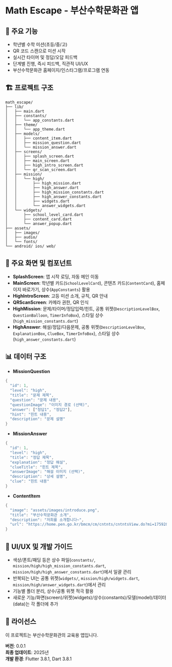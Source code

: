 # Math Escape - 부산수학문화관 앱

## 📱 주요 기능

- 학년별 수학 미션(초등/중/고)
- QR 코드 스캔으로 미션 시작
- 실시간 타이머 및 정답/오답 피드백
- 단계별 진행, 즉시 피드백, 직관적 UI/UX
- 부산수학문화관 홈페이지/인스타그램/프로그램 연동

## 🏗️ 프로젝트 구조

```
math_escape/
├── lib/
│   ├── main.dart
│   ├── constants/
│   │   └── app_constants.dart
│   ├── theme/
│   │   └── app_theme.dart
│   ├── models/
│   │   ├── content_item.dart
│   │   ├── mission_question.dart
│   │   └── mission_answer.dart
│   ├── screens/
│   │   ├── splash_screen.dart
│   │   ├── main_screen.dart
│   │   ├── high_intro_screen.dart
│   │   └── qr_scan_screen.dart
│   ├── mission/
│   │   └── high/
│   │       ├── high_mission.dart
│   │       ├── high_answer.dart
│   │       ├── high_mission_constants.dart
│   │       ├── high_answer_constants.dart
│   │       ├── widgets.dart
│   │       └── answer_widgets.dart
│   └── widgets/
│       ├── school_level_card.dart
│       ├── content_card.dart
│       └── answer_popup.dart
├── assets/
│   ├── images/
│   ├── audio/
│   └── fonts/
└── android/ ios/ web/
```

## 🎯 주요 화면 및 컴포넌트

- **SplashScreen**: 앱 시작 로딩, 자동 메인 이동
- **MainScreen**: 학년별 카드(`SchoolLevelCard`), 콘텐츠 카드(`ContentCard`), 홈페이지 바로가기, 상수(`AppConstants`) 활용
- **HighIntroScreen**: 고등 미션 소개, 규칙, QR 안내
- **QRScanScreen**: 카메라 권한, QR 인식
- **HighMission**: 문제/타이머/정답입력/힌트, 공통 위젯(`DescriptionLevelBox`, `QuestionBalloon`, `TimerInfoBox`), 스타일 상수(`high_mission_constants.dart`)
- **HighAnswer**: 해설/정답/다음문제, 공통 위젯(`DescriptionLevelBox`, `ExplanationBox`, `ClueBox`, `TimerInfoBox`), 스타일 상수(`high_answer_constants.dart`)

## 📊 데이터 구조

- **MissionQuestion**
```dart
{
  "id": 1,
  "level": "high",
  "title": "문제 제목",
  "question": "문제 내용",
  "questionImage": "이미지 경로 (선택)",
  "answer": ["정답1", "정답2"],
  "hint": "힌트 내용",
  "description": "문제 설명"
}
```
- **MissionAnswer**
```dart
{
  "id": 1,
  "level": "high",
  "title": "정답 제목",
  "explanation": "정답 해설",
  "clueTitle": "힌트 제목",
  "answerImage": "해설 이미지 (선택)",
  "description": "상세 설명",
  "clue": "힌트 내용"
}
```
- **ContentItem**
```dart
{
  "image": "assets/images/introduce.png",
  "title": "부산수학문화관 소개",
  "description": "저희를 소개합니다~",
  "url": "https://home.pen.go.kr/bmcm/cm/cntnts/cntntsView.do?mi=17592&cntntsId=3823"
}
```

## 🎨 UI/UX 및 개발 가이드

- 색상/폰트/패딩 등은 상수 파일(`constants/`, `mission/high/high_mission_constants.dart`, `mission/high/high_answer_constants.dart`)에서 일괄 관리
- 반복되는 UI는 공통 위젯(`widgets/`, `mission/high/widgets.dart`, `mission/high/answer_widgets.dart`)에서 관리
- 기능별 폴더 분리, 상수/공통 위젯 적극 활용
- 새로운 기능/화면(screen)/위젯(widgets)/상수(constants)/모델(model)/데이터(data)는 각 폴더에 추가

## 📝 라이선스

이 프로젝트는 부산수학문화관의 교육용 앱입니다.

**버전**: 0.0.1  
**최종 업데이트**: 2025년  
**개발 환경**: Flutter 3.8.1, Dart 3.8.1
